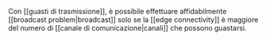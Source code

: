 Con [[guasti di trasmissione]], è possibile effettuare affidabilmente [[broadcast problem|broadcast]] solo se la [[edge connectivity]] è maggiore del numero di [[canale di comunicazione|canali]] che possono guastarsi.
